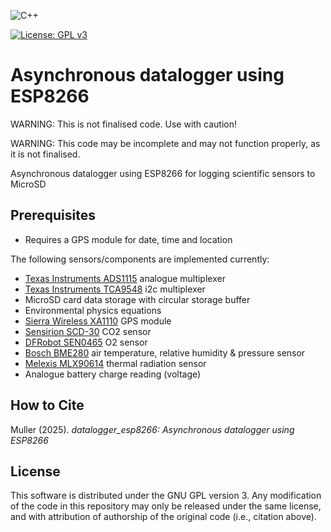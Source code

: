 ![C++](https://img.shields.io/badge/c++-%2300599C.svg?style=for-the-badge&logo=c%2B%2B&logoColor=white)

[![License: GPL v3](https://img.shields.io/badge/License-GPLv3-blue.svg)](https://www.gnu.org/licenses/gpl-3.0)

# Asynchronous datalogger using ESP8266

WARNING: This is not finalised code. Use with caution!

WARNING: This code may be incomplete and may not function properly, as it is not finalised.

Asynchronous datalogger using ESP8266 for logging scientific sensors to MicroSD

## Prerequisites
- Requires a GPS module for date, time and location

The following sensors/components are implemented currently:
- [Texas Instruments ADS1115](https://www.ti.com/product/ADS1115) analogue multiplexer
- [Texas Instruments TCA9548](https://www.ti.com/product/TCA9548A) i2c multiplexer
- MicroSD card data storage with circular storage buffer
- Environmental physics equations
- [Sierra Wireless XA1110](https://source.sierrawireless.com/devices/positioning-modules/xa1110/) GPS module
- [Sensirion SCD-30](https://sensirion.com/products/catalog/SCD30) CO2 sensor
- [DFRobot SEN0465](https://www.dfrobot.com/product-2510.html) O2 sensor
- [Bosch BME280](https://www.bosch-sensortec.com/products/environmental-sensors/humidity-sensors-bme280/) air temperature, relative humidity & pressure sensor
- [Melexis MLX90614](https://www.melexis.com/en/product/MLX90614/Digital-Plug-Play-Infrared-Thermometer-TO-Can) thermal radiation sensor
- Analogue battery charge reading (voltage)

## How to Cite

Muller (2025). *datalogger_esp8266: Asynchronous datalogger using ESP8266*

## License

This software is distributed under the GNU GPL version 3. Any modification of the code in this repository may only be released under the same license, and with attribution of authorship of the original code (i.e., citation above).